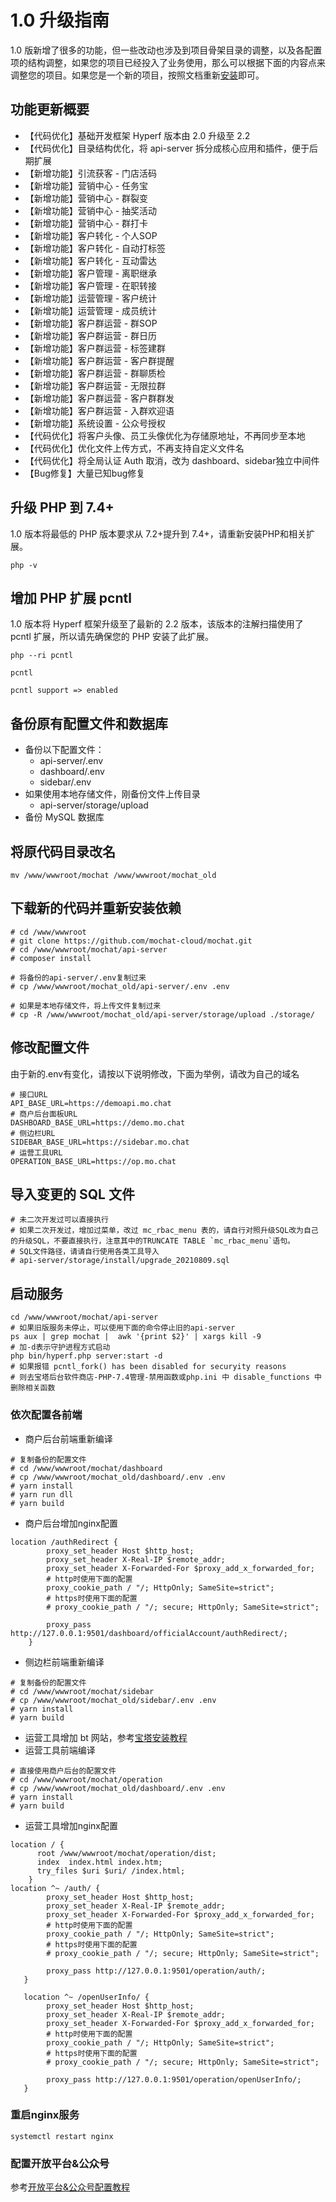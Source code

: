# 1.0 升级指南

1.0 版新增了很多的功能，但一些改动也涉及到项目骨架目录的调整，以及各配置项的结构调整，如果您的项目已经投入了业务使用，那么可以根据下面的内容点来调整您的项目。如果您是一个新的项目，按照文档重新[安装](https://mochat.wiki/quick-start/install-bt.html)即可。

## 功能更新概要

* 【代码优化】基础开发框架 Hyperf 版本由 2.0 升级至 2.2
* 【代码优化】目录结构优化，将 api-server 拆分成核心应用和插件，便于后期扩展
* 【新增功能】引流获客 - 门店活码
* 【新增功能】营销中心 - 任务宝
* 【新增功能】营销中心 - 群裂变
* 【新增功能】营销中心 - 抽奖活动
* 【新增功能】营销中心 - 群打卡
* 【新增功能】客户转化 - 个人SOP
* 【新增功能】客户转化 - 自动打标签
* 【新增功能】客户转化 - 互动雷达
* 【新增功能】客户管理 - 离职继承
* 【新增功能】客户管理 - 在职转接
* 【新增功能】运营管理 - 客户统计
* 【新增功能】运营管理 - 成员统计
* 【新增功能】客户群运营 - 群SOP
* 【新增功能】客户群运营 - 群日历
* 【新增功能】客户群运营 - 标签建群
* 【新增功能】客户群运营 - 客户群提醒
* 【新增功能】客户群运营 - 群聊质检
* 【新增功能】客户群运营 - 无限拉群
* 【新增功能】客户群运营 - 客户群群发
* 【新增功能】客户群运营 - 入群欢迎语
* 【新增功能】系统设置 - 公众号授权
* 【代码优化】将客户头像、员工头像优化为存储原地址，不再同步至本地
* 【代码优化】优化文件上传方式，不再支持自定义文件名
* 【代码优化】将全局认证 Auth 取消，改为 dashboard、sidebar独立中间件
* 【Bug修复】大量已知bug修复

## 升级 PHP 到 7.4+

1.0 版本将最低的 PHP 版本要求从 7.2+提升到 7.4+，请重新安装PHP和相关扩展。
```shell script
php -v
```

## 增加 PHP 扩展 pcntl

1.0 版本将 Hyperf 框架升级至了最新的 2.2 版本，该版本的注解扫描使用了 pcntl 扩展，所以请先确保您的 PHP 安装了此扩展。
```shell script
php --ri pcntl

pcntl

pcntl support => enabled
```

## 备份原有配置文件和数据库

* 备份以下配置文件：
    * api-server/.env
    * dashboard/.env
    * sidebar/.env
* 如果使用本地存储文件，刚备份文件上传目录
    * api-server/storage/upload
* 备份 MySQL 数据库

## 将原代码目录改名
```shell script
mv /www/wwwroot/mochat /www/wwwroot/mochat_old
```

## 下载新的代码并重新安装依赖
```shell script
# cd /www/wwwroot
# git clone https://github.com/mochat-cloud/mochat.git
# cd /www/wwwroot/mochat/api-server
# composer install

# 将备份的api-server/.env复制过来
# cp /www/wwwroot/mochat_old/api-server/.env .env

# 如果是本地存储文件，将上传文件复制过来
# cp -R /www/wwwroot/mochat_old/api-server/storage/upload ./storage/
```

## 修改配置文件
由于新的.env有变化，请按以下说明修改，下面为举例，请改为自己的域名
```shell script
# 接口URL
API_BASE_URL=https://demoapi.mo.chat
# 商户后台面板URL
DASHBOARD_BASE_URL=https://demo.mo.chat
# 侧边栏URL
SIDEBAR_BASE_URL=https://sidebar.mo.chat
# 运营工具URL
OPERATION_BASE_URL=https://op.mo.chat

```

## 导入变更的 SQL 文件
```shell script
# 未二次开发过可以直接执行
# 如果二次开发过，增加过菜单，改过 mc_rbac_menu 表的，请自行对照升级SQL改为自己的升级SQL，不要直接执行，注意其中的TRUNCATE TABLE `mc_rbac_menu`语句。
# SQL文件路径，请请自行使用各类工具导入
# api-server/storage/install/upgrade_20210809.sql
```

## 启动服务
```shell script
cd /www/wwwroot/mochat/api-server
# 如果旧版服务未停止，可以使用下面的命令停止旧的api-server
ps aux | grep mochat |  awk '{print $2}' | xargs kill -9
# 加-d表示守护进程方式启动
php bin/hyperf.php server:start -d
# 如果报错 pcntl_fork() has been disabled for securyity reasons
# 则去宝塔后台软件商店-PHP-7.4管理-禁用函数或php.ini 中 disable_functions 中删除相关函数
```

### 依次配置各前端
* 商户后台前端重新编译
```shell script
# 复制备份的配置文件
# cd /www/wwwroot/mochat/dashboard
# cp /www/wwwroot/mochat_old/dashboard/.env .env
# yarn install
# yarn run dll
# yarn build
```

* 商户后台增加nginx配置
```nginx
location /authRedirect {
        proxy_set_header Host $http_host;
        proxy_set_header X-Real-IP $remote_addr;
        proxy_set_header X-Forwarded-For $proxy_add_x_forwarded_for;
        # http时使用下面的配置
        proxy_cookie_path / "/; HttpOnly; SameSite=strict";
        # https时使用下面的配置
        # proxy_cookie_path / "/; secure; HttpOnly; SameSite=strict";

        proxy_pass http://127.0.0.1:9501/dashboard/officialAccount/authRedirect/;
    }
```

* 侧边栏前端重新编译
```shell script
# 复制备份的配置文件
# cd /www/wwwroot/mochat/sidebar
# cp /www/wwwroot/mochat_old/sidebar/.env .env
# yarn install
# yarn build
```

* 运营工具增加 bt 网站，参考[宝塔安装教程](https://mochat.wiki/quick-start/install-bt.html)
* 运营工具前端编译
```shell script
# 直接使用商户后台的配置文件
# cd /www/wwwroot/mochat/operation
# cp /www/wwwroot/mochat_old/dashboard/.env .env
# yarn install
# yarn build
```

* 运营工具增加nginx配置
```nginx
location / {
      root /www/wwwroot/mochat/operation/dist;
      index  index.html index.htm;
      try_files $uri $uri/ /index.html;
    }
location ^~ /auth/ {
        proxy_set_header Host $http_host;
        proxy_set_header X-Real-IP $remote_addr;
        proxy_set_header X-Forwarded-For $proxy_add_x_forwarded_for;
        # http时使用下面的配置
        proxy_cookie_path / "/; HttpOnly; SameSite=strict";
        # https时使用下面的配置
        # proxy_cookie_path / "/; secure; HttpOnly; SameSite=strict";

        proxy_pass http://127.0.0.1:9501/operation/auth/;
   }

   location ^~ /openUserInfo/ {
        proxy_set_header Host $http_host;
        proxy_set_header X-Real-IP $remote_addr;
        proxy_set_header X-Forwarded-For $proxy_add_x_forwarded_for;
        # http时使用下面的配置
        proxy_cookie_path / "/; HttpOnly; SameSite=strict";
        # https时使用下面的配置
        # proxy_cookie_path / "/; secure; HttpOnly; SameSite=strict";

        proxy_pass http://127.0.0.1:9501/operation/openUserInfo/;
   }
```

### 重启nginx服务
```shell script
systemctl restart nginx
```

### 配置开放平台&公众号
参考[开放平台&公众号配置教程](https://mochat.wiki/wework/open-platform.html)


